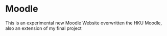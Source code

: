 # Moodle
This is an experimental new Moodle Website overwritten the HKU Moodle, also an extension of my final project

